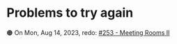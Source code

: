 # Problems to try again

🟠 On Mon, Aug 14, 2023, redo: <a href="https://leetcode.com/problems/meeting-rooms-ii">#253 - Meeting Rooms II</a>
